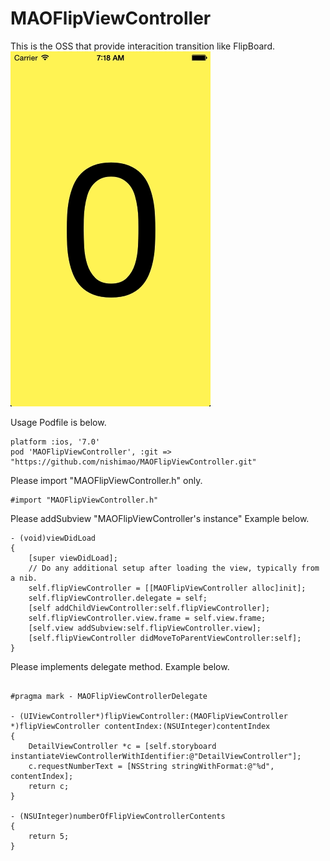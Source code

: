 MAOFlipViewController
=====================

This is the OSS that provide interacition transition like FlipBoard.
![](introduction.gif)

Usage
Podfile is below.
```
platform :ios, '7.0'
pod 'MAOFlipViewController', :git => "https://github.com/nishimao/MAOFlipViewController.git"
```

Please import "MAOFlipViewController.h" only.
```
#import "MAOFlipViewController.h"
```

Please addSubview "MAOFlipViewController's instance"
Example below.
```
- (void)viewDidLoad
{
    [super viewDidLoad];
	// Do any additional setup after loading the view, typically from a nib.
    self.flipViewController = [[MAOFlipViewController alloc]init];
    self.flipViewController.delegate = self;
    [self addChildViewController:self.flipViewController];
    self.flipViewController.view.frame = self.view.frame;
    [self.view addSubview:self.flipViewController.view];
    [self.flipViewController didMoveToParentViewController:self];
}
```
Please implements delegate method.
Example below.
```

#pragma mark - MAOFlipViewControllerDelegate

- (UIViewController*)flipViewController:(MAOFlipViewController *)flipViewController contentIndex:(NSUInteger)contentIndex
{
    DetailViewController *c = [self.storyboard instantiateViewControllerWithIdentifier:@"DetailViewController"];
    c.requestNumberText = [NSString stringWithFormat:@"%d", contentIndex];
    return c;
}

- (NSUInteger)numberOfFlipViewControllerContents
{
    return 5;
}
```

